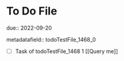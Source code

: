 # To Do File

due:: 2022-09-20

metadatafield:: todoTestFile_1468_0

- [ ] Task of todoTestFile_1468 1 [[Query me]]
